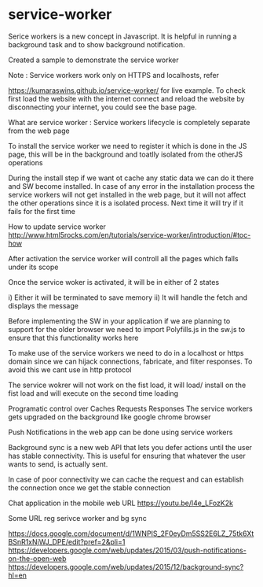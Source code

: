 # service-worker
Serice workers is a new concept in Javascript. It is helpful in running a background task and to show background notification.


Created a sample to demonstrate the service worker 

Note :  Service workers work only on HTTPS and localhosts, refer 

https://kumaraswins.github.io/service-worker/ for live example. To check first load the website with the internet connect and reload the website by disconnecting your internet, you could see the base page.

 What are service worker : 
 Service workers lifecycle is completely separate from the web page
 
 To install the service worker we need to register it which is done in the JS page, this will be in the background and toatlly isolated from the otherJS operations
 
 During the install step if we want ot cache any static data we can do it there and SW become installed. In case of any error in the installation process the service workers will not get installed in the web page, but it will not affect the other operations since it is a isolated process. Next time it will try if it fails for the first time
 
 How to update service worker http://www.html5rocks.com/en/tutorials/service-worker/introduction/#toc-how
 
 After activation the service worker will controll all the pages which falls under its scope
 
 Once the service woker is activated, it will be in either of 2 states
 
 i) Either it will be terminated to save memory
 ii) It will handle the fetch and displays the message
 
 Before implementing the SW in your application if we are planning to support for the older browser we need to import Polyfills.js in the sw.js to ensure that this functionality works here
 
 To make use of the service workers we need to do in a localhost or https domain since we can  hijack connections, fabricate, and filter responses. To avoid this we cant use in http protocol
 
 The service wokrer will not work on the fist load, it will load/ install on the fist load and will execute on the second time loading
 
 Programatic control over
 Caches
 Requests
 Responses
 The service workers gets upgraded on the background like google chrome browser
 
 Push Notifications in the web app can be done using service workers
 
 Background sync is a new web API that lets you defer actions until the user has stable connectivity. This is useful for ensuring that whatever the user wants to send, is actually sent.
 
 In case of poor connectivity we can cache the request and can establish the connection once we get the stable connection
 
 Chat application in the mobile web URL https://youtu.be/l4e_LFozK2k
 
 
 Some URL reg serivce worker and bg sync
 
 https://docs.google.com/document/d/1WNPIS_2F0eyDm5SS2E6LZ_75tk6XtBSnR1xNjWJ_DPE/edit?pref=2&pli=1
 https://developers.google.com/web/updates/2015/03/push-notifications-on-the-open-web
 https://developers.google.com/web/updates/2015/12/background-sync?hl=en
